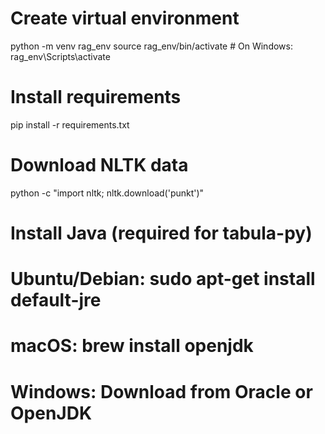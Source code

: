 # Create virtual environment
python -m venv rag_env
source rag_env/bin/activate  # On Windows: rag_env\Scripts\activate

# Install requirements
pip install -r requirements.txt

# Download NLTK data
python -c "import nltk; nltk.download('punkt')"

# Install Java (required for tabula-py)
# Ubuntu/Debian: sudo apt-get install default-jre
# macOS: brew install openjdk
# Windows: Download from Oracle or OpenJDK
